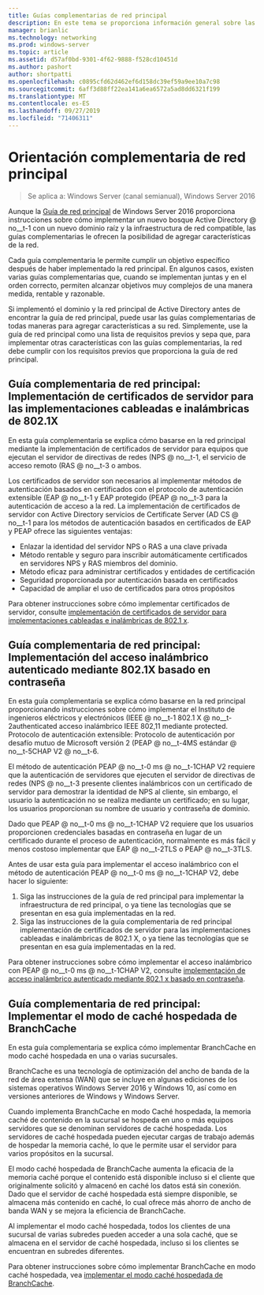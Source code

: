 ```yaml
---
title: Guías complementarias de red principal
description: En este tema se proporciona información general sobre las guías complementarias de la guía de red principal de Windows Server 2016.
manager: brianlic
ms.technology: networking
ms.prod: windows-server
ms.topic: article
ms.assetid: d57af0bd-9301-4f62-9888-f528cd10451d
ms.author: pashort
author: shortpatti
ms.openlocfilehash: c0895cfd62d462ef6d158dc39ef59a9ee10a7c98
ms.sourcegitcommit: 6aff3d88ff22ea141a6ea6572a5ad8dd6321f199
ms.translationtype: MT
ms.contentlocale: es-ES
ms.lasthandoff: 09/27/2019
ms.locfileid: "71406311"
---
```

# <a name="core-network-companion-guidance"></a>Orientación complementaria de red principal

>Se aplica a: Windows Server (canal semianual), Windows Server 2016

Aunque la [Guía de red principal](https://technet.microsoft.com/windows-server-docs/networking/core-network-guide/core-network-guide) de Windows Server 2016 proporciona instrucciones sobre cómo implementar un nuevo bosque Active Directory @ no__t-1 con un nuevo dominio raíz y la infraestructura de red compatible, las guías complementarias le ofrecen la posibilidad de agregar características de la red.

Cada guía complementaria le permite cumplir un objetivo específico después de haber implementado la red principal. En algunos casos, existen varias guías complementarias que, cuando se implementan juntas y en el orden correcto, permiten alcanzar objetivos muy complejos de una manera medida, rentable y razonable.

Si implementó el dominio y la red principal de Active Directory antes de encontrar la guía de red principal, puede usar las guías complementarias de todas maneras para agregar características a su red. Simplemente, use la guía de red principal como una lista de requisitos previos y sepa que, para implementar otras características con las guías complementarias, la red debe cumplir con los requisitos previos que proporciona la guía de red principal.

## <a name="core-network-companion-guide-deploy-server-certificates-for-8021x-wired-and-wireless-deployments"></a>Guía complementaria de red principal: Implementación de certificados de servidor para las implementaciones cableadas e inalámbricas de 802.1X 

En esta guía complementaria se explica cómo basarse en la red principal mediante la implementación de certificados de servidor para equipos que ejecutan el servidor de directivas de redes \(NPS @ no__t-1, el servicio de acceso remoto \(RAS @ no__t-3 o ambos.

Los certificados de servidor son necesarios al implementar métodos de autenticación basados en certificados con el protocolo de autenticación extensible \(EAP @ no__t-1 y EAP protegido \(PEAP @ no__t-3 para la autenticación de acceso a la red. La implementación de certificados de servidor con Active Directory servicios de Certificate Server \(AD CS @ no__t-1 para los métodos de autenticación basados en certificados de EAP y PEAP ofrece las siguientes ventajas:

- Enlazar la identidad del servidor NPS o RAS a una clave privada
- Método rentable y seguro para inscribir automáticamente certificados en servidores NPS y RAS miembros del dominio.
- Método eficaz para administrar certificados y entidades de certificación
- Seguridad proporcionada por autenticación basada en certificados
- Capacidad de ampliar el uso de certificados para otros propósitos
  
Para obtener instrucciones sobre cómo implementar certificados de servidor, consulte [implementación de certificados de servidor para implementaciones cableadas e inalámbricas de 802.1 x](server-certs/Deploy-Server-Certificates-for-802.1X-Wired-and-Wireless-Deployments.md).  
## <a name="core-network-companion-guide-deploy-password-based-8021x-authenticated-wireless-access"></a>Guía complementaria de red principal: Implementación del acceso inalámbrico autenticado mediante 802.1X basado en contraseña

En esta guía complementaria se explica cómo basarse en la red principal proporcionando instrucciones sobre cómo implementar el Instituto de ingenieros eléctricos y electrónicos \(IEEE @ no__t-1 802.1 X @ no__t-2authenticated acceso inalámbrico IEEE 802,11 mediante protected. Protocolo de autenticación extensible: Protocolo de autenticación por desafío mutuo de Microsoft versión 2 \(PEAP @ no__t-4MS estándar @ no__t-5CHAP V2 @ no__t-6.

El método de autenticación PEAP @ no__t-0 ms @ no__t-1CHAP V2 requiere que la autenticación de servidores que ejecuten el servidor de directivas de redes \(NPS @ no__t-3 presente clientes inalámbricos con un certificado de servidor para demostrar la identidad de NPS al cliente, sin embargo, el usuario la autenticación no se realiza mediante un certificado; en su lugar, los usuarios proporcionan su nombre de usuario y contraseña de dominio.

Dado que PEAP @ no__t-0 ms @ no__t-1CHAP V2 requiere que los usuarios proporcionen credenciales basadas en contraseña en lugar de un certificado durante el proceso de autenticación, normalmente es más fácil y menos costoso implementar que EAP @ no__t-2TLS o PEAP @ no__t-3TLS.

Antes de usar esta guía para implementar el acceso inalámbrico con el método de autenticación PEAP @ no__t-0 ms @ no__t-1CHAP V2, debe hacer lo siguiente:

1. Siga las instrucciones de la guía de red principal para implementar la infraestructura de red principal, o ya tiene las tecnologías que se presentan en esa guía implementadas en la red.
2. Siga las instrucciones de la guía complementaria de red principal implementación de certificados de servidor para las implementaciones cableadas e inalámbricas de 802.1 X, o ya tiene las tecnologías que se presentan en esa guía implementadas en la red.

Para obtener instrucciones sobre cómo implementar el acceso inalámbrico con PEAP @ no__t-0 ms @ no__t-1CHAP V2, consulte [implementación de acceso inalámbrico autenticado mediante 802.1 x basado en contraseña](wireless/a-deploy-8021X-wireless-access.md).

## <a name="core-network-companion-guide-deploy-branchcache-hosted-cache-mode"></a>Guía complementaria de red principal: Implementar el modo de caché hospedada de BranchCache

En esta guía complementaria se explica cómo implementar BranchCache en modo caché hospedada en una o varias sucursales.

BranchCache es una tecnología de optimización del ancho de banda de la red de área extensa (WAN) que se incluye en algunas ediciones de los sistemas operativos Windows Server 2016 y Windows 10, así como en versiones anteriores de Windows y Windows Server.

Cuando implementa BranchCache en modo Caché hospedada, la memoria caché de contenido en la sucursal se hospeda en uno o más equipos servidores que se denominan servidores de caché hospedada. Los servidores de caché hospedada pueden ejecutar cargas de trabajo además de hospedar la memoria caché, lo que le permite usar el servidor para varios propósitos en la sucursal.

El modo caché hospedada de BranchCache aumenta la eficacia de la memoria caché porque el contenido está disponible incluso si el cliente que originalmente solicitó y almacenó en caché los datos está sin conexión. Dado que el servidor de caché hospedada está siempre disponible, se almacena más contenido en caché, lo cual ofrece más ahorro de ancho de banda WAN y se mejora la eficiencia de BranchCache.

Al implementar el modo caché hospedada, todos los clientes de una sucursal de varias subredes pueden acceder a una sola caché, que se almacena en el servidor de caché hospedada, incluso si los clientes se encuentran en subredes diferentes.

Para obtener instrucciones sobre cómo implementar BranchCache en modo caché hospedada, vea [implementar el modo caché hospedada de BranchCache](bc-hcm/1-Deploy-Bc-Hcm.md).
